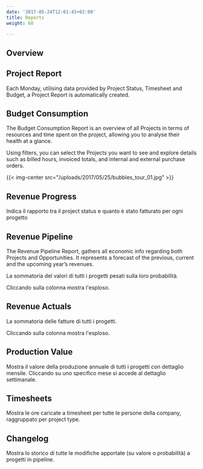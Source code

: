 ```yaml
---
date: '2017-05-24T12:01:45+02:00'
title: Reports
weight: 60

---
```



## Overview

## Project Report

Each Monday, utilising data provided by Project Status, Timesheet and Budget, a Project Report is automatically created.

## Budget Consumption

The Budget Consumption Report is an overview of all Projects in terms of resources and time spent on the project, allowing you to analyse their health at a glance.

Using filters, you can select the Projects you want to see and explore details such as billed hours, invoiced totals, and internal and external purchase orders.

{{< img-center src="/uploads/2017/05/25/bubbles_tour_01.jpg" >}}

## Revenue Progress

Indica il rapporto tra il project status e quanto è stato fatturato per ogni progetto

## Revenue Pipeline

The Revenue Pipeline Report, gathers all economic info regarding both Projects and Opportunities. It represents a forecast of the previous, current and the upcoming year’s revenues.

La sommatoria del valori di tutti i progetti pesati sulla loro probabilità.

Cliccando sulla colonna mostra l'esploso.

## Revenue Actuals

La sommatoria delle fatture di tutti i progetti.

Cliccando sulla colonna mostra l'esploso.

## Production Value

Mostra il valore della produzione annuale di tutti i progetti con dettaglio mensile. Cliccando su uno specifico mese si accede al dettaglio settimanale.

## Timesheets

Mostra le ore caricate a timesheet per tutte le persone della company, raggruppato per project type.

## Changelog

Mostra lo storico di tutte le modifiche apportate (su valore o probabilità) a progetti in pipeline.

